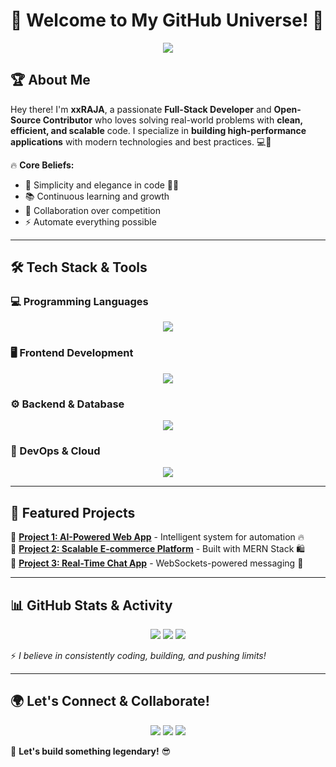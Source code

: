 # 🚀 Welcome to My GitHub Universe! 👋

<p align="center">
  <img src="https://readme-typing-svg.herokuapp.com?color=F75C7E&size=22&center=true&vCenter=true&width=600&lines=Full-Stack+Developer+%7C+Tech+Enthusiast+%7C+Open-Source+Lover;Building+Scalable+and+Efficient+Applications;Always+Learning+and+Innovating" />
</p>

## 🏆 About Me
Hey there! I'm **xxRAJA**, a passionate **Full-Stack Developer** and **Open-Source Contributor** who loves solving real-world problems with **clean, efficient, and scalable** code. I specialize in **building high-performance applications** with modern technologies and best practices. 💻🚀

🔥 **Core Beliefs:**
- 🌱 Simplicity and elegance in code 🧑‍💻
- 📚 Continuous learning and growth 
- 🤝 Collaboration over competition 
- ⚡ Automate everything possible 

---

## 🛠️ Tech Stack & Tools

### 💻 Programming Languages
<p align="center">
  <img src="https://skillicons.dev/icons?i=python,js,ts,cpp" />
</p>

### 🖥️ Frontend Development
<p align="center">
  <img src="https://skillicons.dev/icons?i=react,nextjs,tailwind" />
</p>

### ⚙️ Backend & Database
<p align="center">
  <img src="https://skillicons.dev/icons?i=nodejs,express,mongodb,postgres" />
</p>

### 🔧 DevOps & Cloud
<p align="center">
  <img src="https://skillicons.dev/icons?i=docker,kubernetes,githubactions,aws" />
</p>

---

## 🚀 Featured Projects
🔹 **[Project 1: AI-Powered Web App](#)** - Intelligent system for automation 🔥  
🔹 **[Project 2: Scalable E-commerce Platform](#)** - Built with MERN Stack 🛍️  
🔹 **[Project 3: Real-Time Chat App](#)** - WebSockets-powered messaging 💬  

---

## 📊 GitHub Stats & Activity
<p align="center">
  <img src="https://github-readme-stats.vercel.app/api?username=xxRAJA&show_icons=true&theme=dark"/>
  <img src="https://github-readme-stats.vercel.app/api/top-langs/?username=xxRAJA&layout=compact&theme=dark"/>
  <img src="https://github-readme-streak-stats.herokuapp.com/?user=xxRAJA&theme=dark"/>
</p>

⚡ _I believe in consistently coding, building, and pushing limits!_

---

## 🌍 Let's Connect & Collaborate!
<p align="center">
  <a href="https://www.linkedin.com/in/aryan-thakur-8b84b0350/"><img src="https://img.shields.io/badge/LinkedIn-%230077B5.svg?&style=for-the-badge&logo=linkedin&logoColor=white" /></a>
  <a href="https:"><img src="https://img.shields.io/badge/Twitter-%231DA1F2.svg?&style=for-the-badge&logo=twitter&logoColor=white" /></a>
  <a href="https://raja-profile.vercel.app/"><img src="https://img.shields.io/badge/Portfolio-%23FF5722.svg?&style=for-the-badge&logo=web&logoColor=white" /></a>
</p>

🚀 **Let's build something legendary!** 😎
